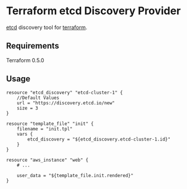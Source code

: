 Terraform etcd Discovery Provider
=================================

[etcd](http://github.com/coreos/etcd) discovery tool for [terraform](http://terraform.io). 

Requirements
------------
Terraform 0.5.0

Usage
-----

```
resource "etcd_discovery" "etcd-cluster-1" {
	//Default Values
	url = "https://discovery.etcd.io/new"
	size = 3 
}

resource "template_file" "init" {
	filename = "init.tpl"
	vars {
		etcd_discovery = "${etcd_discovery.etcd-cluster-1.id}"
	}
}

resource "aws_instance" "web" {
	# ...

	user_data = "${template_file.init.rendered}"
}
```

